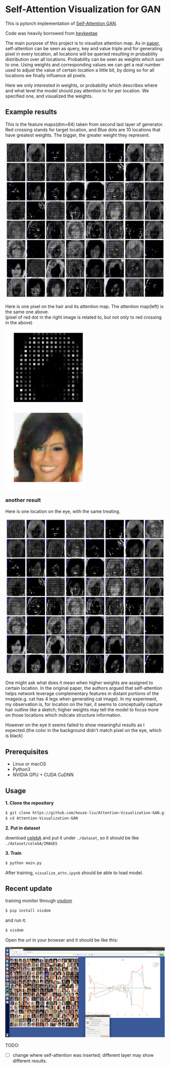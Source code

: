 # Self-Attention Visualization for GAN

This is pytorch implementation of [Self-Attention GAN](https://arxiv.org/abs/1805.08318).  

Code was heavily borrowed from [heykeetae](https://github.com/heykeetae/Self-Attention-GAN)  

The main purpose of this project is to visualize attention map. As in [paper](https://arxiv.org/pdf/1706.03762.pdf), self-attention can be seen as query, key and value triple and for generating pixel in every location, all locations will be queried resulting in probability distribution over all locations. Probability can be seen as weights which sum to one. Using weights and corresponding values we can get a real number used to adjust the value of certain location a little bit, by doing so for all locations we finally influence all pixels.  

Here we only interested in weights, or probability which describes where and what level the model should pay attention to for per location. We specified one, and visualized the weights.  

## Example results
This is the feature maps(dim=64) taken from second last layer of generator. Red crossing stands for target location, and Blue dots are 10 locations that have greatest weights. The bigger, the greater weight they represent.

<img src='./assets/attn_map_hair.png'>

Here is one pixel on the hair and its attention map. The attention map(left) is the same one above.  
(pixel of red dot in the right image is related to, but not only to red crossing in the above)

<img src='./assets/attn_hair.png' align='left' ><img src='./assets/original_imafe.png' align='center'>

### another result

Here is one location on the eye, with the same treating.

<img src='./assets/attn_map_eye.png'>

One might ask what does it mean when higher weights are assigned to certain location. In the original paper, the authors argued that self-attention helps network leverage complementary features in distant portions of the image(e.g. cat has 4 legs when generating cat image). In my experiment,  my observation is, for location on the hair, it seems to conceptually capture hair outline like a sketch; higher weights may tell the model to focus more on those locations which indicate structure information. 

However on the eye it seems failed to show meaningful results as I expected.(the color in the background didn't match pixel on the eye, which is black)  

## Prerequisites

* Linux or macOS
* Python3
* NVIDIA GPU + CUDA CuDNN

## Usage

**1. Clone the repository**

```bash
$ git clone https://github.com/houze-liu/Attention-Visualization-GAN.git
$ cd Attention-Visualization-GAN
```

**2. Put in dataset**

download [celebA](http://mmlab.ie.cuhk.edu.hk/projects/CelebA.html) and put it under `./dataset`, so it should be like `./dataset/celebA/IMAGES`

**3. Train**

``` bash
$ python main.py
```

After training, `visualize_attn.ipynb` should be able to load model.

## Recent update

training monitor through [visdom](https://github.com/facebookresearch/visdom)

```bash
$ pip install visdom
```

and run it:

```bash
$ visdom
```

Open the url in your browser and it should be like this:

<img src='./assets/visdom.png'>



TODO:  

- [ ] change where self-attention was inserted; different layer may show different results.











